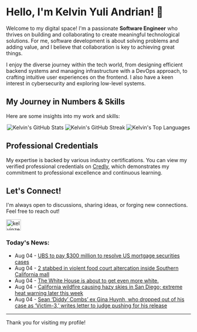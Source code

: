 # Hello, I'm Kelvin Yuli Andrian! 👋

Welcome to my digital space! I'm a passionate **Software Engineer** who thrives on building and collaborating to create meaningful technological solutions. For me, software development is about solving problems and adding value, and I believe that collaboration is key to achieving great things.

I enjoy the diverse journey within the tech world, from designing efficient backend systems and managing infrastructure with a DevOps approach, to crafting intuitive user experiences on the frontend. I also have a keen interest in cybersecurity and exploring low-level systems.

## My Journey in Numbers & Skills

Here are some insights into my work and skills:

<p align="center">
  <img src="https://github-readme-stats.vercel.app/api?username=kelvinzer0&show_icons=true&theme=radical" alt="Kelvin's GitHub Stats" />
  <img src="https://github-readme-streak-stats.herokuapp.com/?user=kelvinzer0&theme=radical" alt="Kelvin's GitHub Streak" />
  <img src="https://github-readme-stats.vercel.app/api/top-langs/?username=kelvinzer0&layout=compact&theme=radical" alt="Kelvin's Top Languages" />
</p>

## Professional Credentials

My expertise is backed by various industry certifications. You can view my verified professional credentials on [Credly](https://www.credly.com/users/kelvin-yuli-andrian/badges), which demonstrates my commitment to professional excellence and continuous learning.

## Let's Connect!

I'm always open to discussions, sharing ideas, or forging new connections. Feel free to reach out!

<p align="left">
    <a href="https://linkedin.com/in/kelvinzero" target="blank"><img align="center" src="https://cdn.jsdelivr.net/npm/simple-icons@3.0.1/icons/linkedin.svg" alt="kelvinzero" height="30" width="40" /></a>
</p>

### Today's News:

<!-- feed start -->
- Aug 04 - [UBS to pay $300 million to resolve US mortgage securities cases](https://finance.yahoo.com/news/ubs-pay-300-million-resolve-053633078.html)
- Aug 04 - [2 stabbed in violent food court altercation inside Southern California mall](https://www.yahoo.com/news/articles/2-stabbed-violent-food-court-042515293.html)
- Aug 04 - [The White House is about to get even more white.](https://www.yahoo.com/news/videos/white-house-even-more-white-040320641.html)
- Aug 04 - [California wildfire causing hazy skies in San Diego; extreme heat warning later this week](https://www.yahoo.com/news/articles/california-wildfire-causing-hazy-skies-021951764.html)
- Aug 04 - [Sean ‘Diddy’ Combs’ ex Gina Huynh, who dropped out of his case as ‘Victim-3,’ writes letter to judge pushing for his release](https://www.yahoo.com/entertainment/articles/sean-diddy-combs-ex-gina-000440664.html)
<!-- feed end -->

---

Thank you for visiting my profile!